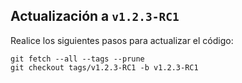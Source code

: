 ## Actualización a `v1.2.3-RC1`

Realice los siguientes pasos para actualizar el código:

    git fetch --all --tags --prune
    git checkout tags/v1.2.3-RC1 -b v1.2.3-RC1